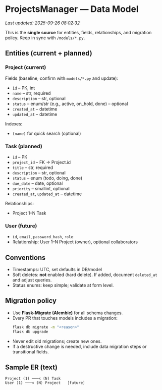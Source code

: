 # ProjectsManager — Data Model
_Last updated: 2025-09-26 08:02:32_

This is the **single source** for entities, fields, relationships, and migration policy. Keep in sync with `/models/*.py`.

## Entities (current + planned)

### Project (current)
Fields (baseline; confirm with `models/*.py` and update):
- `id` – PK, int
- `name` – str, required
- `description` – str, optional
- `status` – enum/str (e.g., active, on_hold, done) – optional
- `created_at` – datetime
- `updated_at` – datetime

Indexes:
- `(name)` for quick search (optional)

### Task (planned)
- `id` – PK
- `project_id` – FK → Project.id
- `title` – str, required
- `description` – str, optional
- `status` – enum (todo, doing, done)
- `due_date` – date, optional
- `priority` – smallint, optional
- `created_at`, `updated_at` – datetime

Relationships:
- Project 1–N Task

### User (future)
- `id`, `email`, `password_hash`, `role`
- Relationship: User 1–N Project (owner), optional collaborators

## Conventions
- Timestamps: UTC, set defaults in DB/model
- Soft deletes: **not** enabled (hard delete). If added, document `deleted_at` and adjust queries.
- Status enums: keep simple; validate at form level.

## Migration policy
- Use **Flask-Migrate (Alembic)** for all schema changes.
- Every PR that touches models includes a migration:
  ```bash
  flask db migrate -m "<reason>"
  flask db upgrade
  ```
- Never edit old migrations; create new ones.
- If a destructive change is needed, include data migration steps or transitional fields.

## Sample ER (text)
```
Project (1) ───< (N) Task
User (1) ───< (N) Project   [future]
```
